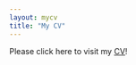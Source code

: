 ```yaml
---
layout: mycv
title: "My CV"
---
```


Please click here to visit my <a href="https://drive.google.com/file/d/1C59WFZE91TI5cfWNJnxRCQR_f3-3L2Au/view?usp=share_link">CV</a>!
